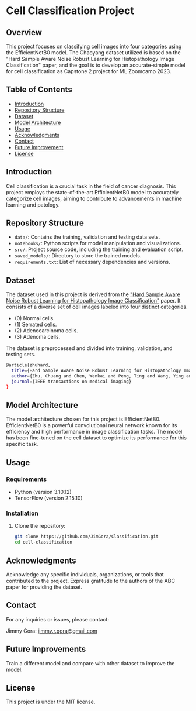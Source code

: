 # Cell Classification Project

## Overview

This project focuses on classifying cell images into four categories using the EfficientNetB0 model. The Chaoyang dataset utilized is based on the "Hard Sample Aware Noise Robust Learning for Histopathology Image Classification" paper, and the goal is to develop an accurate-simple model for cell classification as Capstone 2 project for ML Zoomcamp 2023.

## Table of Contents

- [Introduction](#introduction)
- [Repository Structure](#repository-structure)
- [Dataset](#dataset)
- [Model Architecture](#model-architecture)
- [Usage](#usage)
- [Acknowledgments](#acknowledgments)
- [Contact](#contact)
- [Future Improvement](#future-improvement)
- [License](#license)

## Introduction

Cell classification is a crucial task in the field of cancer diagnosis. This project employs the state-of-the-art EfficientNetB0 model to accurately categorize cell images, aiming to contribute to advancements in machine learning and patology.

## Repository Structure

- `data/`: Contains the training, validation and testing data sets.
- `notebooks/`: Python scripts for model manipulation and visualizations.
- `src/`: Project source code, including the training and evaluation script.
- `saved_models/`: Directory to store the trained models.
- `requirements.txt`: List of necessary dependencies and versions.

## Dataset

The dataset used in this project is derived from the ["Hard Sample Aware Noise Robust Learning for Histopathology Image Classification"](https://ieeexplore.ieee.org/document/9600806) paper. It consists of a diverse set of cell images labeled into four distinct categories. 

- (0) Normal cells.
- (1) Serrated cells.
- (2) Adenocarcinoma cells.
- (3) Adenoma cells. 

The dataset is preprocessed and divided into training, validation, and testing sets.

```bash
@article{zhuhard,
  title={Hard Sample Aware Noise Robust Learning for Histopathology Image Classification},
  author={Zhu, Chuang and Chen, Wenkai and Peng, Ting and Wang, Ying and Jin, Mulan},
  journal={IEEE transactions on medical imaging}
}
```

## Model Architecture

The model architecture chosen for this project is EfficientNetB0. EfficientNetB0 is a powerful convolutional neural network known for its efficiency and high performance in image classification tasks. The model has been fine-tuned on the cell dataset to optimize its performance for this specific task.

## Usage

### Requirements

- Python (version 3.10.12)
- TensorFlow (version 2.15.10)

### Installation

1. Clone the repository:

   ```bash
   git clone https://github.com/JimGora/Classification.git
   cd cell-classification

## Acknowledgments
Acknowledge any specific individuals, organizations, or tools that contributed to the project.
Express gratitude to the authors of the ABC paper for providing the dataset.

## Contact
For any inquiries or issues, please contact:

Jimmy Gora: jimmy.r.gora@gmail.com

## Future Improvements
Train a different model and compare with other dataset to improve the model.

## License
This project is under the MIT license.
